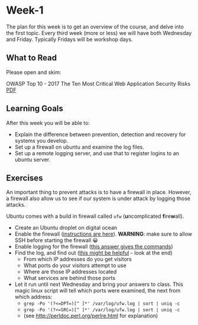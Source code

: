 # Week-1

The plan for this week is to get an overview of the course, and delve into the first topic.
Every third week (more or less) we will have both Wednesday and Friday.
Typically Fridays will be workshop days.

## What to Read

Please open and skim:

OWASP Top 10 - 2017
The Ten Most Critical Web Application Security Risks
[PDF](https://www.owasp.org/images/7/72/OWASP_Top_10-2017_%28en%29.pdf.pdf)

## Learning Goals

After this week you will be able to:
* Explain the difference between prevention, detection and recovery for systems you develop.
* Set up a firewall on ubuntu and examine the log files.
* Set up a remote logging server, and use that to register logins to an ubuntu server.

## Exercises

An important thing to prevent attacks is to have a firewall in place. However, a firewall also allow us to see if our system is under attack by logging those attacks.

Ubuntu comes with a build in firewall called `ufw`
(**u**ncomplicated **f**ire**w**all).

* Create an Ubuntu droplet on digital ocean
* Enable the firewall ([instructions are here](https://www.digitalocean.com/community/tutorials/how-to-set-up-a-firewall-with-ufw-on-ubuntu-16-04)).
  **WARNING**: make sure to allow SSH before starting the firewall 😀
* Enable logging for the firewall ([this answer gives the commands](https://serverfault.com/questions/516838/where-are-the-logs-for-ufw-located-on-ubuntu-server))
* Find the log, and find out
  ([this might be helpful](https://help.ubuntu.com/community/UFW) - look at the end)
  - From which IP addresses do you get visitors
  - What ports do your visitors attempt to use
  - Where are those IP addresses located
  - What services are behind those ports
* Let it run until next Wednesday and bring your answers to class.
This magic linux script will tell which ports were examined, the next from which address:
  - `grep -Po '(?<=DPT=)[^ ]*' /var/log/ufw.log | sort | uniq -c`
  - `grep -Po '(?<=SRC=)[^ ]*' /var/log/ufw.log | sort | uniq -c`
  - (see http://perldoc.perl.org/perlre.html for explanation)
